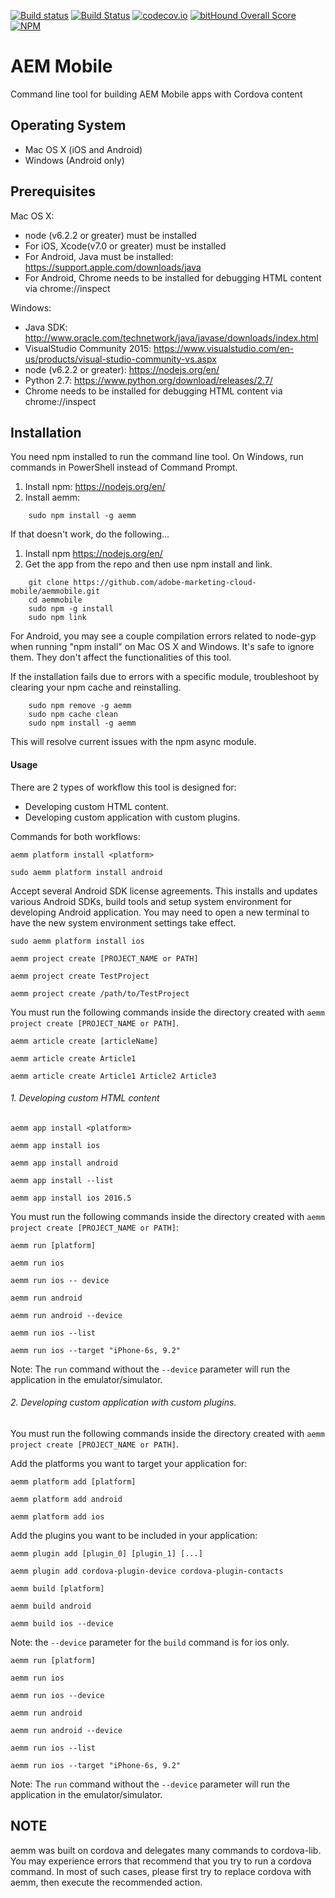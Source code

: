 [![Build status](https://ci.appveyor.com/api/projects/status/mc3stvfqt98mmlnk/branch/master?svg=true)](https://ci.appveyor.com/project/adzellman/aemmobile-ju6lf)
[![Build Status](https://travis-ci.org/adobe-marketing-cloud-mobile/aemmobile.svg?branch=master)](https://travis-ci.org/adobe-marketing-cloud-mobile/aemmobile)
[![codecov.io](https://codecov.io/github/adobe-marketing-cloud-mobile/aemmobile/coverage.svg?branch=master)](https://codecov.io/github/adobe-marketing-cloud-mobile/aemmobile?branch=master)
[![bitHound Overall Score](https://www.bithound.io/github/adobe-marketing-cloud-mobile/aemmobile/badges/score.svg)](https://www.bithound.io/github/adobe-marketing-cloud-mobile/aemmobile)
[![NPM](https://nodei.co/npm/aemm.png)](https://nodei.co/npm/aemm/)

# AEM Mobile

Command line tool for building AEM Mobile apps with Cordova content

## Operating System
* Mac OS X (iOS and Android)
* Windows (Android only)

## Prerequisites
Mac OS X:
* node (v6.2.2 or greater) must be installed
* For iOS, Xcode(v7.0 or greater) must be installed
* For Android, Java must be installed:
  https://support.apple.com/downloads/java
* For Android, Chrome needs to be installed for debugging HTML content via chrome://inspect

Windows:
* Java SDK:
  http://www.oracle.com/technetwork/java/javase/downloads/index.html
* VisualStudio Community 2015:
  https://www.visualstudio.com/en-us/products/visual-studio-community-vs.aspx
* node (v6.2.2 or greater):
  https://nodejs.org/en/
* Python 2.7:
  https://www.python.org/download/releases/2.7/
* Chrome needs to be installed for debugging HTML content via chrome://inspect

## Installation
You need npm installed to run the command line tool. On Windows, run commands in PowerShell instead of Command Prompt.

1.  Install npm:
    https://nodejs.org/en/
2.  Install aemm:
	
~~~~
	sudo npm install -g aemm
~~~~
	
If that doesn't work, do the following...

1.  Install npm
    https://nodejs.org/en/
2.  Get the app from the repo and then use npm install and link.

~~~~
	git clone https://github.com/adobe-marketing-cloud-mobile/aemmobile.git
	cd aemmobile
	sudo npm -g install
	sudo npm link
~~~~

For Android, you may see a couple compilation errors related to node-gyp when running "npm install" on Mac OS X and Windows.
It's safe to ignore them. They don't affect the functionalities of this tool.

If the installation fails due to errors with a specific module, troubleshoot by clearing your npm cache and reinstalling.  

~~~~
	sudo npm remove -g aemm
	sudo npm cache clean
	sudo npm install -g aemm
~~~~

This will resolve current issues with the npm async module.


#### Usage

There are 2 types of workflow this tool is designed for:
* Developing custom HTML content.
* Developing custom application with custom plugins.

Commands for both workflows:

`aemm platform install <platform>`

    sudo aemm platform install android
 
Accept several Android SDK license agreements. This installs and updates various Android SDKs, build tools and setup system environment for developing Android application.
You may need to open a new terminal to have the new system environment settings take effect.

	sudo aemm platform install ios

`aemm project create [PROJECT_NAME or PATH]`

	aemm project create TestProject
	
	aemm project create /path/to/TestProject

You must run the following commands inside the directory created with `aemm project create [PROJECT_NAME or PATH]`.  

`aemm article create [articleName]`

	aemm article create Article1
	
	aemm article create Article1 Article2 Article3
 
 
###### 1. Developing custom HTML content

`aemm app install <platform>`

	aemm app install ios

	aemm app install android
	
	aemm app install --list
	
	aemm app install ios 2016.5

You must run the following commands inside the directory created with `aemm project create [PROJECT_NAME or PATH]`:

`aemm run [platform]`

	aemm run ios

	aemm run ios -- device

	aemm run android

	aemm run android --device

	aemm run ios --list
	
	aemm run ios --target "iPhone-6s, 9.2"
	
Note: The `run` command without the `--device` parameter will run the application in the emulator/simulator.


###### 2. Developing custom application with custom plugins.

You must run the following commands inside the directory created with `aemm project create [PROJECT_NAME or PATH]`.

Add the platforms you want to target your application for:

`aemm platform add [platform]`

	aemm platform add android
	
	aemm platform add ios

Add the plugins you want to be included in your application:

`aemm plugin add [plugin_0] [plugin_1] [...]`

	aemm plugin add cordova-plugin-device cordova-plugin-contacts


`aemm build [platform]`

	aemm build android
	
	aemm build ios --device

Note: the `--device` parameter for the `build` command is for ios only.
	
`aemm run [platform]`

	aemm run ios

	aemm run ios --device

	aemm run android

	aemm run android --device

	aemm run ios --list
	
	aemm run ios --target "iPhone-6s, 9.2"

Note: The `run` command without the `--device` parameter will run the application in the emulator/simulator.

## NOTE

aemm was built on cordova and delegates many commands to cordova-lib. You may experience errors that recommend that you try to run a cordova command.
In most of such cases, please first try to replace cordova with aemm, then execute the recommended action.
